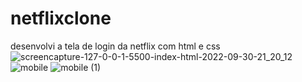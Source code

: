 # netflixclone
desenvolvi a tela de login da netflix com html e css
![screencapture-127-0-0-1-5500-index-html-2022-09-30-21_20_12](https://user-images.githubusercontent.com/98287941/193375831-2acc77c1-3a5e-4d5d-ab91-b50145d0578e.png)
![mobile](https://user-images.githubusercontent.com/98287941/193375839-43563037-135f-4713-af94-e3ad48ae12ce.gif)
![mobile (1)](https://user-images.githubusercontent.com/98287941/193375842-8d7508f1-4ef3-4192-b4d1-c1a1959c41da.gif)
